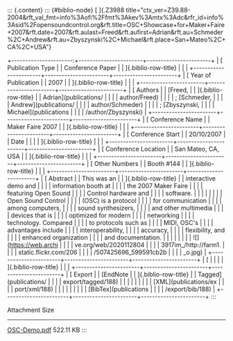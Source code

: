 ::: {.content}
::: {#biblio-node}
[ ]{.Z3988
title="ctx_ver=Z39.88-2004&rft_val_fmt=info%3Aofi%2Ffmt%3Akev%3Amtx%3Adc&rfr_id=info%3Asid%2Fopensoundcontrol.org&rft.title=OSC+Showcase+for+Maker+Faire+2007&rft.date=2007&rft.aulast=Freed&rft.aufirst=Adrian&rft.au=Schmeder%2C+Andrew&rft.au=Zbyszynski%2C+Michael&rft.place=San+Mateo%2C+CA%2C+USA"}

+----------------------:+-----------------------+-----------------------+
| [ Publication Type    |                       | Conference Paper      |
| ]{.biblio-row-title}  |                       |                       |
+-----------------------+-----------------------+-----------------------+
| [ Year of Publication |                       | 2007                  |
| ]{.biblio-row-title}  |                       |                       |
+-----------------------+-----------------------+-----------------------+
| [ Authors             |                       | [Freed,               |
| ]{.biblio-row-title}  |                       | Adrian](publications/ |
|                       |                       | author/Freed)         |
|                       |                       | ; [Schmeder,          |
|                       |                       | Andrew](publications/ |
|                       |                       | author/Schmeder)      |
|                       |                       | ; [Zbyszynski,        |
|                       |                       | Michael](publications |
|                       |                       | /author/Zbyszynski)   |
+-----------------------+-----------------------+-----------------------+
| [ Conference Name     |                       | Maker Faire 2007      |
| ]{.biblio-row-title}  |                       |                       |
+-----------------------+-----------------------+-----------------------+
| [ Conference Start    |                       | 20/10/2007            |
| Date                  |                       |                       |
| ]{.biblio-row-title}  |                       |                       |
+-----------------------+-----------------------+-----------------------+
| [ Conference Location |                       | San Mateo, CA, USA    |
| ]{.biblio-row-title}  |                       |                       |
+-----------------------+-----------------------+-----------------------+
| [ Other Numbers       |                       | Booth \#144           |
| ]{.biblio-row-title}  |                       |                       |
+-----------------------+-----------------------+-----------------------+
| [ Abstract            |                       | This was an           |
| ]{.biblio-row-title}  |                       | interactive demo and  |
|                       |                       | information booth at  |
|                       |                       | the 2007 Maker Faire  |
|                       |                       | featuring Open Sound  |
|                       |                       | Control hardware and  |
|                       |                       | software.             |
|                       |                       |                       |
|                       |                       | Open Sound Control    |
|                       |                       | (OSC) is a protocol   |
|                       |                       | for communication     |
|                       |                       | among computers,      |
|                       |                       | sound synthesizers,   |
|                       |                       | and other multimedia  |
|                       |                       | devices that is       |
|                       |                       | optimized for modern  |
|                       |                       | networking            |
|                       |                       | technology. Compared  |
|                       |                       | to protocols such as  |
|                       |                       | MIDI, OSC\'s          |
|                       |                       | advantages include    |
|                       |                       | interoperability,     |
|                       |                       | accuracy,             |
|                       |                       | flexibility, and      |
|                       |                       | enhanced organization |
|                       |                       | and documentation.    |
|                       |                       |                       |
|                       |                       | ![](https://web.archi |
|                       |                       | ve.org/web/2020112804 |
|                       |                       | 3917im_/http://farm1. |
|                       |                       | static.flickr.com/206 |
|                       |                       | /507425696_599591cb2b |
|                       |                       | _o.jpg)               |
+-----------------------+-----------------------+-----------------------+
| [                     |                       |                       |
| ]{.biblio-row-title}  |                       |                       |
+-----------------------+-----------------------+-----------------------+
| [ Export              |                       | [EndNote              |
| ]{.biblio-row-title}  |                       | Tagged](publications/ |
|                       |                       | export/tagged/188)    |
|                       |                       | \|                    |
|                       |                       | [XML](publications/ex |
|                       |                       | port/xml/188)         |
|                       |                       | \|                    |
|                       |                       | [BibTex](publications |
|                       |                       | /export/bib/188)      |
+-----------------------+-----------------------+-----------------------+
:::

  Attachment                           Size
  ------------------------------------ -----------
  [OSC-Demo.pdf](files/OSC-Demo.pdf)   522.11 KB
:::
